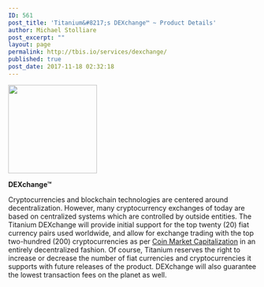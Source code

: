 ```yaml
---
ID: 561
post_title: 'Titanium&#8217;s DEXchange™ ~ Product Details'
author: Michael Stolliare
post_excerpt: ""
layout: page
permalink: http://tbis.io/services/dexchange/
published: true
post_date: 2017-11-18 02:32:18
---
```

<img class="aligncenter size-square wp-image-256" src="https://tbis.io/wp-content/uploads/2015/05/currency-icon-180x180.png" alt="" width="180" height="180" />

<strong>DEXchange™</strong>

Cryptocurrencies and blockchain technologies are centered around decentralization. However, many cryptocurrency exchanges of today are based on centralized systems which are controlled by outside entities. The Titanium DEXchange will provide initial support for the top twenty (20) fiat currency pairs used worldwide, and allow for exchange trading with the top two-hundred (200) cryptocurrencies as per <a href="https://www.coinmarketcap.com">Coin Market Capitalization</a> in an entirely decentralized fashion. Of course, Titanium reserves the right to increase or decrease the number of fiat currencies and cryptocurrencies it supports with future releases of the product. DEXchange will also guarantee the lowest transaction fees on the planet as well.